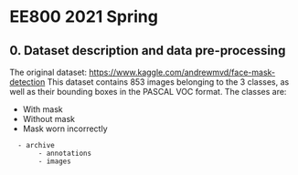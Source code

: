 # EE800 2021 Spring
## 0. Dataset description and data pre-processing
The original dataset: <https://www.kaggle.com/andrewmvd/face-mask-detection>
This dataset contains 853 images belonging to the 3 classes, as well as their bounding boxes in the PASCAL VOC format.
The classes are:

- With mask
- Without mask
- Mask worn incorrectly

```
  - archive
       - annotations
       - images
```
